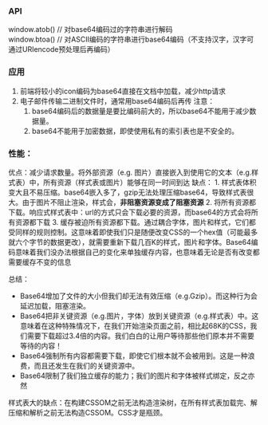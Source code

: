 
### API
window.atob() // 对base64编码过的字符串进行解码  
window.btoa() // 对ASCII编码的字符串进行base64编码（不支持汉字，汉字可通过URIencode预处理后再编码）

### 应用
1.  前端将较小的icon编码为base64直接在文档中加载，减少http请求
2.  电子邮件传输二进制文件时，通常用base64编码后再传
注意：
	1.  base64编码后的数据量是要比编码前大的，所以base64不能用于减少数据量。
	2.  base64不能用于加密数据，即使使用私有的索引表也是不安全的。

### 性能：
优点：减少请求数量。将外部资源（e.g. 图片）直接嵌入到使用它的文本（e.g.样式表）中，所有资源（样式表或图片）能够在同一时间到达
缺点：
	1. 样式表体积变大且不易压缩。base64嵌入多了，gzip无法处理压缩base64，导致样式表很大。由于图片不阻止渲染，样式会，**非阻塞资源变成了阻塞资源**
	2. 将所有资源都下载。响应式样式表中：url的方式只会下载必要的资源，而base64的方式会将所有资源都下载
	3. 缓存被迫所有资源都下载。通过耦合字体，图片和样式，它们都受同样的规则控制。这意味着即使我们只是随便改变CSS的一个hex值（可能最多就六个字节的数据更改），就需要重新下载几百K的样式，图片和字体。Base64编码意味着我们没办法根据自己的变化来单独缓存内容，也意味着无论是否有改变都需要缓存不变的信息

总结：
-   Base64增加了文件的大小但我们却无法有效压缩（e.g.Gzip）。而这种行为会延迟加载，阻塞渲染。    
-   Base64把非关键资源（e.g.图片，字体）放到关键资源（e.g.样式表）中。这意味着在这种特殊情况下，在我们开始渲染页面之前，相比起68K的CSS，我们需要下载超过3.4倍的内容。我们白白的让用户等待那些他们原本并不需要等待的内容！
-   Base64强制所有内容都需要下载，即使它们根本就不会被用到。这是一种浪费，而且还发生在我们的关键资源中。
-   Base64限制了我们独立缓存的能力；我们的图片和字体被样式绑定，反之亦然

样式表大的缺点：在构建CSSOM之前无法构造渲染树，在所有样式表加载完、解压缩和解析之前无法构造CSSOM。CSS才是瓶颈。